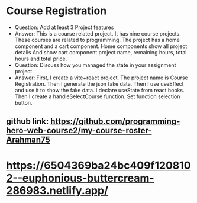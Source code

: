 # Course Registration

<ul>
<li>Question: Add at least 3 Project features</li>
<li>Answer: This is a course related project. It has nine course projects. These courses are related to programming. The project has a home component and a cart component. Home components show all project details And show cart component project name, remaining hours, total hours and total price.</li>
<li>Question: Discuss how you managed the state in your assignment project.</li>
<li>Answer: First, I create a vite+react project. The project name is Course Registration. Then I generate the json fake data. Then I use useEffect and use it to show the fake data. I declare useState from react hooks. Then I create a handleSelectCourse function. Set function selection button.</li>
</ul>

## github link: https://github.com/programming-hero-web-course2/my-course-roster-Arahman75

# https://6504369ba24bc409f1208102--euphonious-buttercream-286983.netlify.app/